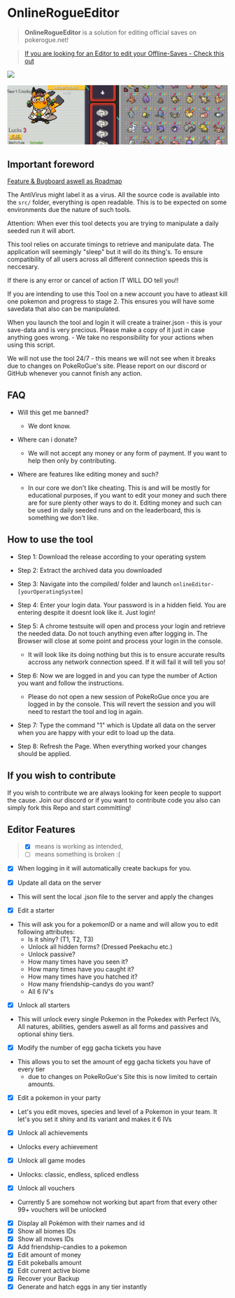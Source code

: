 # OnlineRogueEditor
> **OnlineRogueEditor** is a solution for editing official saves on pokerogue.net!

> [If you are looking for an Editor to edit your Offline-Saves - Check this out](https://github.com/rogueEdit/OfflineRogueEditor)

[<img src="https://img.shields.io/badge/Join%20our%20News-Discord!-8A2BE2">](https://discord.gg/8ZAnsZfVQP)

![Preview Image](.github/preview.png)

## Important foreword
[Feature & Bugboard aswell as Roadmap](https://github.com/orgs/RogueEdit/projects/7)

The AntiVirus might label it as a virus. All the source code is available into the `src/` folder, everything is open readable. This is to be expected on some environments due the nature of such tools.

Attention: When ever this tool detects you are trying to manipulate a daily seeded run it will abort.

This tool relies on accurate timings to retrieve and manipulate data. The application will seemingly "sleep" but it will do its thing's. To ensure compatibility of all users across all different connection speeds this is neccesary. 

If there is any error or cancel of action IT WILL DO tell you!!

If you are intending to use this Tool on a new account you have to atleast kill one pokemon and progress to stage 2. This ensures you will have some savedata that also can be manipulated.

When you launch the tool and login it will create a trainer.json - this is your save-data and is very precious. Please make a copy of it just in case anything goes wrong. - We take no responsibility for your actions when using this script. 

We will not use the tool 24/7 - this means we will not see when it breaks due to changes on PokeRoGue's site. Please report on our discord or GitHub whenever you cannot finish any action.

## FAQ
- Will this get me banned?
  - We dont know. 

- Where can i donate?
  - We will not accept any money or any form of payment. If you want to help then only by contributing.

- Where are features like editing money and such?
  - In our core we don't like cheating. This is and will be mostly for educational purposes, if you want to edit your money and such there are for sure plenty other ways to do it. Editing money and such can be used in daily seeded runs and on the leaderboard, this is something we don't like.


## How to use the tool

- Step 1: Download the release according to your operating system
- Step 2: Extract the archived data you downloaded
- Step 3: Navigate into the compiled/ folder and launch `onlineEditor-[yourOperatingSystem]`
- Step 4: Enter your login data. Your password is in a hidden field. You are entering despite it doesnt look like it. Just login!
- Step 5: A chrome testsuite will open and process your login and retrieve the needed data. Do not touch anything even after logging in. The Browser will close at some point and process your login in the console.

  - It will look like its doing nothing but this is to ensure accurate results accross any network connection speed. If it will fail it will tell you so!
- Step 6: Now we are logged in and you can type the number of Action you want and follow the instructions.

  - Please do not open a new session of PokeRoGue once you are logged in by the console. This will revert the session and you will need to restart the tool and log in again.
- Step 7: Type the command "1" which is Update all data on the server when you are happy with your edit to load up the data.

- Step 8: Refresh the Page. When everything worked your changes should be applied.

## If you wish to contribute

If you wish to contribute we are always looking for keen people to support the cause. Join our discord or if you want to contribute code you also can simply fork this Repo and start committing!
 
## Editor Features
> - [X] means is working as intended, 
> - [ ] means something is broken :(

- [X] When logging in it will automatically create backups for you.

- [X] Update all data on the server
- This will sent the local .json file to the server and apply the changes

- [X] Edit a starter
- This will ask you for a pokemonID or a name and will allow you to edit following attributes:
  - Is it shiny? (T1, T2, T3)
  - Unlock all hidden forms? (Dressed Peekachu etc.)
  - Unlock passive? 
  - How many times have you seen it?
  - How many times have you caught it?
  - How many times have you hatched it?
  - How many friendship-candys do you want?
  - All 6 IV's

- [X] Unlock all starters
- This will unlock every single Pokemon in the Pokedex with Perfect IVs, All natures, abilities, genders aswell as all forms and passives and optional shiny tiers.

- [X] Modify the number of egg gacha tickets you have
- This allows you to set the amount of egg gacha tickets you have of every tier
  - due to changes on PokeRoGue's Site this is now limited to certain amounts.

- [X] Edit a pokemon in your party
- Let's you edit moves, species and level of a Pokemon in your team. It let's you set it shiny and its variant and makes it 6 IVs

- [X] Unlock all achievements
- Unlocks every achievement

- [X] Unlock all game modes
- Unlocks: classic, endless, spliced endless

- [X] Unlock all vouchers
- Currently 5 are somehow not working but apart from that every other 99+ vouchers will be unlocked

- [X] Display all Pokémon with their names and id
- [X] Show all biomes IDs
- [X] Show all moves IDs
- [X] Add friendship-candies to a pokemon
- [X] Edit amount of money
- [X] Edit pokeballs amount
- [X] Edit current active biome
- [X] Recover your Backup
- [X] Generate and hatch eggs in any tier instantly

<!-- Metadata: keywords -->
<meta name="description" content="is a solution for editing save files in the offline version for pokerogue written in Python.">
<meta name="keywords" content="pokerogue, pokerogue save editor, pokerogue hacks, pokerogue hack, pokerogue cheats, pokerogue cheat, pokerogue trainer, pokerogue cheat table, rogueEditor, free, gacha, ticket, tickets, egg, eggs, shiny, save, edit, pokemon, unlimited, hack, hacks, cheat, cheats, trainer, table, pokedex, dex, wave, money, level, levels, iv, ivs, stat, stats, item, items, api, mod, mods, tool, tools">
